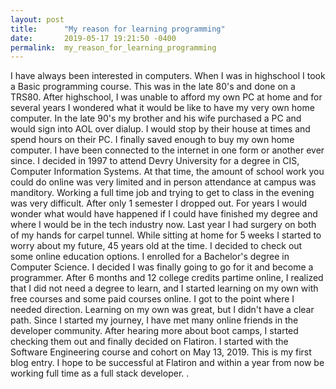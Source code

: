 ```yaml
---
layout: post
title:      "My reason for learning programming"
date:       2019-05-17 19:21:50 -0400
permalink:  my_reason_for_learning_programming
---
```



I have always been interested in computers. When I was in highschool I took a Basic programming course. This was in the late 80's and done on a TRS80. After highschool, I was unable to afford my own PC at home and for several years I wondered what it would be like to have my very own home computer.  In the late 90's my brother and his wife purchased a PC and would sign into AOL over dialup.  I would stop by their house at times and spend hours on their PC.  I finally saved enough to buy my own home computer. I have been connected to the internet in one form or another ever since. I decided in 1997 to attend Devry University for a degree in CIS, Computer Information Systems.  At that time, the amount of school work you could do online was very limited and in person attendance at campus was manditory.  Working a full time job and trying to get to class in the evening was very difficult. After only 1 semester I dropped out. For years I would wonder what would have happened if I could have finished my degree and where I would be in the tech industry now.  Last year I had surgery on both of my hands for carpel tunnel. While sitting at home for 5 weeks I started to worry about my future,  45 years old at the time. I decided to check out some online education options. I enrolled for a Bachelor's degree in Computer Science. I decided I was finally going to go for it and become a programmer.  After 6 months and 12 college credits partime online, I realized that I did not need a degree to learn, and I started learning on my own with free courses and some paid courses online.  I got to the point where I needed direction. Learning on my own was great, but I didn't have a clear path. Since I started my journey, I have met many online friends in the developer community. After hearing more about boot camps, I started checking them out and finally decided on Flatiron. I started with the Software Engineering course and cohort on May 13, 2019. This is my first blog entry.  I hope to be successful at Flatiron and within a year from now be working full time as a full stack developer. .
